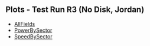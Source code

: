 ## Plots - Test Run R3 (No Disk, Jordan)  
- [AllFields](AllFields.html)
- [PowerBySector](PowerBySector.html)
- [SpeedBySector](SpeedBySector.html)
